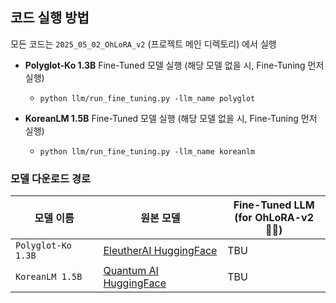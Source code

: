 ## 코드 실행 방법

모든 코드는 ```2025_05_02_OhLoRA_v2``` (프로젝트 메인 디렉토리) 에서 실행

* **Polyglot-Ko 1.3B** Fine-Tuned 모델 실행 (해당 모델 없을 시, Fine-Tuning 먼저 실행)
  * ```python llm/run_fine_tuning.py -llm_name polyglot```

* **KoreanLM 1.5B** Fine-Tuned 모델 실행 (해당 모델 없을 시, Fine-Tuning 먼저 실행)
  * ```python llm/run_fine_tuning.py -llm_name koreanlm```

### 모델 다운로드 경로

| 모델 이름                  | 원본 모델                                                                                | Fine-Tuned LLM<br>(for OhLoRA-v2 👱‍♀️) |
|------------------------|--------------------------------------------------------------------------------------|-----------------------------------------|
| ```Polyglot-Ko 1.3B``` | [EleutherAI HuggingFace](https://huggingface.co/EleutherAI/polyglot-ko-1.3b)         | TBU                                     |
| ```KoreanLM 1.5B```    | [Quantum AI HuggingFace](https://huggingface.co/quantumaikr/KoreanLM-1.5b/tree/main) | TBU                                     |
